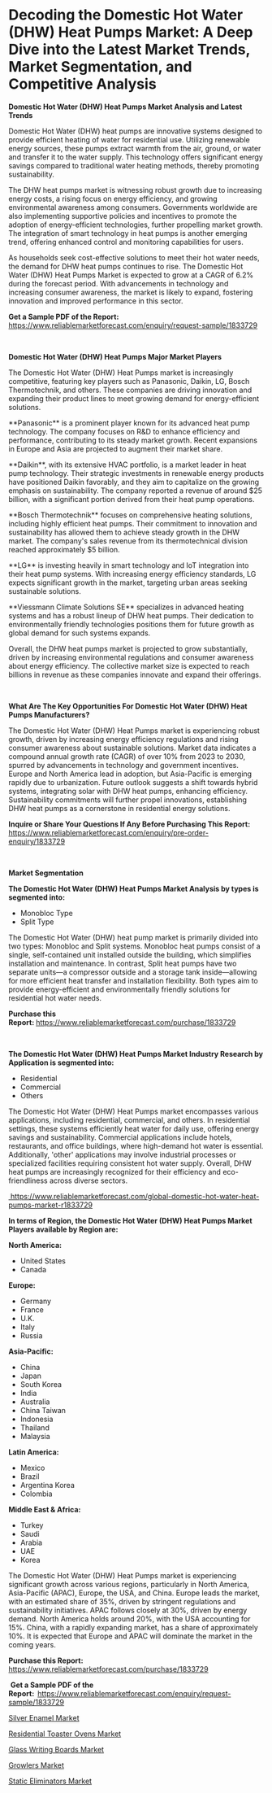<p><h1>Decoding the Domestic Hot Water (DHW) Heat Pumps Market: A Deep Dive into the Latest Market Trends, Market Segmentation, and Competitive Analysis</h1></p><p><strong>Domestic Hot Water (DHW) Heat Pumps Market Analysis and Latest Trends</strong></p>
<p><p>Domestic Hot Water (DHW) heat pumps are innovative systems designed to provide efficient heating of water for residential use. Utilizing renewable energy sources, these pumps extract warmth from the air, ground, or water and transfer it to the water supply. This technology offers significant energy savings compared to traditional water heating methods, thereby promoting sustainability.</p><p>The DHW heat pumps market is witnessing robust growth due to increasing energy costs, a rising focus on energy efficiency, and growing environmental awareness among consumers. Governments worldwide are also implementing supportive policies and incentives to promote the adoption of energy-efficient technologies, further propelling market growth. The integration of smart technology in heat pumps is another emerging trend, offering enhanced control and monitoring capabilities for users.</p><p>As households seek cost-effective solutions to meet their hot water needs, the demand for DHW heat pumps continues to rise. The Domestic Hot Water (DHW) Heat Pumps Market is expected to grow at a CAGR of 6.2% during the forecast period. With advancements in technology and increasing consumer awareness, the market is likely to expand, fostering innovation and improved performance in this sector.</p></p>
<p><strong>Get a Sample PDF of the Report:&nbsp;</strong> <a href="https://www.reliablemarketforecast.com/enquiry/request-sample/1833729?utm_campaign=1897&utm_medium=2&utm_source=Github&utm_content=ia&utm_term=28022025&utm_id=domestic-hot-water-dhw-heat-pumps">https://www.reliablemarketforecast.com/enquiry/request-sample/1833729</a></p>
<p>&nbsp;</p>
<p><strong>Domestic Hot Water (DHW) Heat Pumps Major Market Players</strong></p>
<p><p>The Domestic Hot Water (DHW) Heat Pumps market is increasingly competitive, featuring key players such as Panasonic, Daikin, LG, Bosch Thermotechnik, and others. These companies are driving innovation and expanding their product lines to meet growing demand for energy-efficient solutions.</p><p>**Panasonic** is a prominent player known for its advanced heat pump technology. The company focuses on R&D to enhance efficiency and performance, contributing to its steady market growth. Recent expansions in Europe and Asia are projected to augment their market share.</p><p>**Daikin**, with its extensive HVAC portfolio, is a market leader in heat pump technology. Their strategic investments in renewable energy products have positioned Daikin favorably, and they aim to capitalize on the growing emphasis on sustainability. The company reported a revenue of around $25 billion, with a significant portion derived from their heat pump operations.</p><p>**Bosch Thermotechnik** focuses on comprehensive heating solutions, including highly efficient heat pumps. Their commitment to innovation and sustainability has allowed them to achieve steady growth in the DHW market. The company's sales revenue from its thermotechnical division reached approximately $5 billion.</p><p>**LG** is investing heavily in smart technology and IoT integration into their heat pump systems. With increasing energy efficiency standards, LG expects significant growth in the market, targeting urban areas seeking sustainable solutions.</p><p>**Viessmann Climate Solutions SE** specializes in advanced heating systems and has a robust lineup of DHW heat pumps. Their dedication to environmentally friendly technologies positions them for future growth as global demand for such systems expands.</p><p>Overall, the DHW heat pumps market is projected to grow substantially, driven by increasing environmental regulations and consumer awareness about energy efficiency. The collective market size is expected to reach billions in revenue as these companies innovate and expand their offerings.</p></p>
<p>&nbsp;</p>
<p><strong>What Are The Key Opportunities For Domestic Hot Water (DHW) Heat Pumps Manufacturers?</strong></p>
<p><p>The Domestic Hot Water (DHW) Heat Pumps market is experiencing robust growth, driven by increasing energy efficiency regulations and rising consumer awareness about sustainable solutions. Market data indicates a compound annual growth rate (CAGR) of over 10% from 2023 to 2030, spurred by advancements in technology and government incentives. Europe and North America lead in adoption, but Asia-Pacific is emerging rapidly due to urbanization. Future outlook suggests a shift towards hybrid systems, integrating solar with DHW heat pumps, enhancing efficiency. Sustainability commitments will further propel innovations, establishing DHW heat pumps as a cornerstone in residential energy solutions.</p></p>
<p><strong>Inquire or Share Your Questions If Any Before Purchasing This Report:</strong> <a href="https://www.reliablemarketforecast.com/enquiry/pre-order-enquiry/1833729?utm_campaign=1897&utm_medium=2&utm_source=Github&utm_content=ia&utm_term=28022025&utm_id=domestic-hot-water-dhw-heat-pumps">https://www.reliablemarketforecast.com/enquiry/pre-order-enquiry/1833729</a></p>
<p>&nbsp;</p>
<p><strong>Market Segmentation</strong></p>
<p><strong>The Domestic Hot Water (DHW) Heat Pumps Market Analysis by types is segmented into:</strong></p>
<p><ul><li>Monobloc Type</li><li>Split Type</li></ul></p>
<p><p>The Domestic Hot Water (DHW) heat pump market is primarily divided into two types: Monobloc and Split systems. Monobloc heat pumps consist of a single, self-contained unit installed outside the building, which simplifies installation and maintenance. In contrast, Split heat pumps have two separate units—a compressor outside and a storage tank inside—allowing for more efficient heat transfer and installation flexibility. Both types aim to provide energy-efficient and environmentally friendly solutions for residential hot water needs.</p></p>
<p><strong>Purchase this Report:&nbsp;</strong><a href="https://www.reliablemarketforecast.com/purchase/1833729?utm_campaign=1897&utm_medium=2&utm_source=Github&utm_content=ia&utm_term=28022025&utm_id=domestic-hot-water-dhw-heat-pumps">https://www.reliablemarketforecast.com/purchase/1833729</a></p>
<p>&nbsp;</p>
<p><strong>The Domestic Hot Water (DHW) Heat Pumps Market Industry Research by Application is segmented into:</strong></p>
<p><ul><li>Residential</li><li>Commercial</li><li>Others</li></ul></p>
<p><p>The Domestic Hot Water (DHW) Heat Pumps market encompasses various applications, including residential, commercial, and others. In residential settings, these systems efficiently heat water for daily use, offering energy savings and sustainability. Commercial applications include hotels, restaurants, and office buildings, where high-demand hot water is essential. Additionally, 'other' applications may involve industrial processes or specialized facilities requiring consistent hot water supply. Overall, DHW heat pumps are increasingly recognized for their efficiency and eco-friendliness across diverse sectors.</p></p>
<p><a href="https://www.reliablemarketforecast.com/global-domestic-hot-water-heat-pumps-market-r1833729?utm_campaign=1897&utm_medium=2&utm_source=Github&utm_content=ia&utm_term=28022025&utm_id=domestic-hot-water-dhw-heat-pumps">&nbsp;https://www.reliablemarketforecast.com/global-domestic-hot-water-heat-pumps-market-r1833729</a></p>
<p><strong>In terms of Region, the Domestic Hot Water (DHW) Heat Pumps Market Players available by Region are:</strong></p>
<p>
    <p> <strong> North America: </strong>
        <ul>
            <li>United States</li>
            <li>Canada</li>
        </ul>
        </p> 
    <p> <strong> Europe: </strong>
        <ul>
            <li>Germany</li>
            <li>France</li>
            <li>U.K.</li>
            <li>Italy</li>
            <li>Russia</li>
        </ul>
        </p> 
    <p> <strong> Asia-Pacific: </strong>
        <ul>
            <li>China</li>
            <li>Japan</li>
            <li>South Korea</li>
            <li>India</li>
            <li>Australia</li>
            <li>China Taiwan</li>
            <li>Indonesia</li>
            <li>Thailand</li>
            <li>Malaysia</li>
        </ul>
        </p> 
    <p> <strong> Latin America: </strong>
        <ul>
            <li>Mexico</li>
            <li>Brazil</li>
            <li>Argentina Korea</li>
            <li>Colombia</li>
        </ul>
        </p> 
    <p> <strong> Middle East & Africa: </strong>
        <ul>
            <li>Turkey</li>
            <li>Saudi</li>
            <li>Arabia</li>
            <li>UAE</li>
            <li>Korea</li>
        </ul>
    </p>
    </p>
<p><p>The Domestic Hot Water (DHW) Heat Pumps market is experiencing significant growth across various regions, particularly in North America, Asia-Pacific (APAC), Europe, the USA, and China. Europe leads the market, with an estimated share of 35%, driven by stringent regulations and sustainability initiatives. APAC follows closely at 30%, driven by energy demand. North America holds around 20%, with the USA accounting for 15%. China, with a rapidly expanding market, has a share of approximately 10%. It is expected that Europe and APAC will dominate the market in the coming years.</p></p>
<p><strong>Purchase this Report: </strong><a href="https://www.reliablemarketforecast.com/purchase/1833729?utm_campaign=1897&utm_medium=2&utm_source=Github&utm_content=ia&utm_term=28022025&utm_id=domestic-hot-water-dhw-heat-pumps">https://www.reliablemarketforecast.com/purchase/1833729</a></p>
<p>&nbsp;<strong>Get a Sample PDF of the Report:&nbsp;&nbsp;</strong><a href="https://www.reliablemarketforecast.com/enquiry/request-sample/1833729?utm_campaign=1897&utm_medium=2&utm_source=Github&utm_content=ia&utm_term=28022025&utm_id=domestic-hot-water-dhw-heat-pumps">https://www.reliablemarketforecast.com/enquiry/request-sample/1833729</a></p>
<p><strong></strong></p>
<p><p><a href="https://github.com/mohmodsiason/Market-Research-Report-List-1/blob/main/silver-enamel-market.md?utm_campaign=1897&utm_medium=2&utm_source=Github&utm_content=ia&utm_term=28022025&utm_id=domestic-hot-water-dhw-heat-pumps">Silver Enamel Market</a></p><p><a href="https://github.com/saoneubeh8/Market-Research-Report-List-1/blob/main/residential-toaster-ovens-market.md?utm_campaign=1897&utm_medium=2&utm_source=Github&utm_content=ia&utm_term=28022025&utm_id=domestic-hot-water-dhw-heat-pumps">Residential Toaster Ovens Market</a></p><p><a href="https://github.com/haaszgettre6/Market-Research-Report-List-1/blob/main/glass-writing-boards-market.md?utm_campaign=1897&utm_medium=2&utm_source=Github&utm_content=ia&utm_term=28022025&utm_id=domestic-hot-water-dhw-heat-pumps">Glass Writing Boards Market</a></p><p><a href="https://github.com/anggigpps/Market-Research-Report-List-1/blob/main/growlers-market.md?utm_campaign=1897&utm_medium=2&utm_source=Github&utm_content=ia&utm_term=28022025&utm_id=domestic-hot-water-dhw-heat-pumps">Growlers Market</a></p><p><a href="https://github.com/deyniphytic/Market-Research-Report-List-1/blob/main/static-eliminators-market.md?utm_campaign=1897&utm_medium=2&utm_source=Github&utm_content=ia&utm_term=28022025&utm_id=domestic-hot-water-dhw-heat-pumps">Static Eliminators Market</a></p></p>